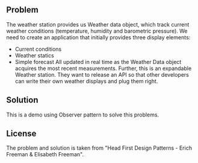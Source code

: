 ## Problem
The weather station provides us Weather data object, which track current weather conditions (temperature, humidity and barometric pressure).
We need to create an application that initially provides three display elements:
- Current conditions
- Weather statics
- Simple forecast
All updated in real time as the Weather Data object acquires the most recent measurements. Further, this is an expandable Weather station. They want to release an API so that other developers can write their own weather displays and plug them right.

## Solution
This is a demo using Observer pattern to solve this problems.


## License

The problem and solution is taken from "Head First Design Patterns - Erich Freeman & Elisabeth Freeman".
